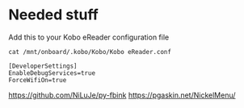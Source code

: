 # Needed stuff

Add this to your Kobo eReader configuration file
```
cat /mnt/onboard/.kobo/Kobo/Kobo eReader.conf

[DeveloperSettings]
EnableDebugServices=true
ForceWifiOn=true
```

https://github.com/NiLuJe/py-fbink
https://pgaskin.net/NickelMenu/
